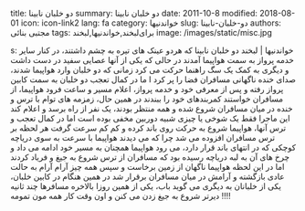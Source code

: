 title: دو خلبان نابینا
summary: دو خلبان نابینا
date: 2011-10-8
modified: 2018-08-01
icon:  icon-link2
lang: fa
category: خواندنیها
slug: دو-خلبان-نابینا
authors: مجتبی بنائی
tags: برای‌لبخند,خواندنیها,لبخند
image: /images/static/misc.jpg

s: خواندنیها | لبخند دو خلبان نابینا که هردو عینک های تیره به چشم داشتند، در کنار سایر خدمه پرواز به سمت هواپیما آمدند  در حالی که یکی از آنها عصایی سفید در دست داشت و دیگری به کمک یک سگ راهنما حرکت می کرد  زمانی که دو خلبان وارد هواپیما شدند، صدای خنده ناگهانی مسافران فضا را پر کرد  ا ما در کمال تعجب دو خلبان به سمت کابین پرواز رفته و پس از معرفی خود و خدمه پرواز، اعلام مسیر و ساعت فرود هواپیما، از مسافران خواستند کمربندهای خود را ببندند  در همین حال، زمزمه های توام با ترس و خنده در میان مسافران شروع شده و همه منتظر بودند، یک نفر از راه برسد و اعلام کند این ماجرا فقط یک شوخی یا چیزی شبیه دوربین مخفی بوده است  اما در کمال تعجب و ترس آنها، هواپیما شروع به حرکت روی باند کرده و کم کم سرعت گرفت  هر لحظه بر ترس مسافران افزوده می شد چرا که می دیدند هواپیما با سرعت به سوی دریاچه کوچکی که در انتهای باند قرار دارد، می رود  هواپیما همچنان به مسیر خود ادامه می داد و چرخ های آن به لبه دریاچه رسیده بود که مسافران از ترس شروع به جیغ و فریاد کردند  اما در این لحظه هواپیما ناگهان از زمین برخاست و سپس همه چیز آرام آرام به حالت عادی بازگشته و آرامش در میان مسافران برقرار شد  در همین هنگام در کابین خلبان، یکی از خلبانان به دیگری می گوید  باب، یکی از همین روزا بالاخره مسافرها چند ثانیه دیرتر شروع به جیغ زدن می کنن و اون وقت کار همه مون تمومه !!!!